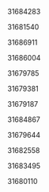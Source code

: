 31684283

31681540

31686911

31686004

31679785

31679381

31679187

31684867

31679644

31682558

31683495

31680110

